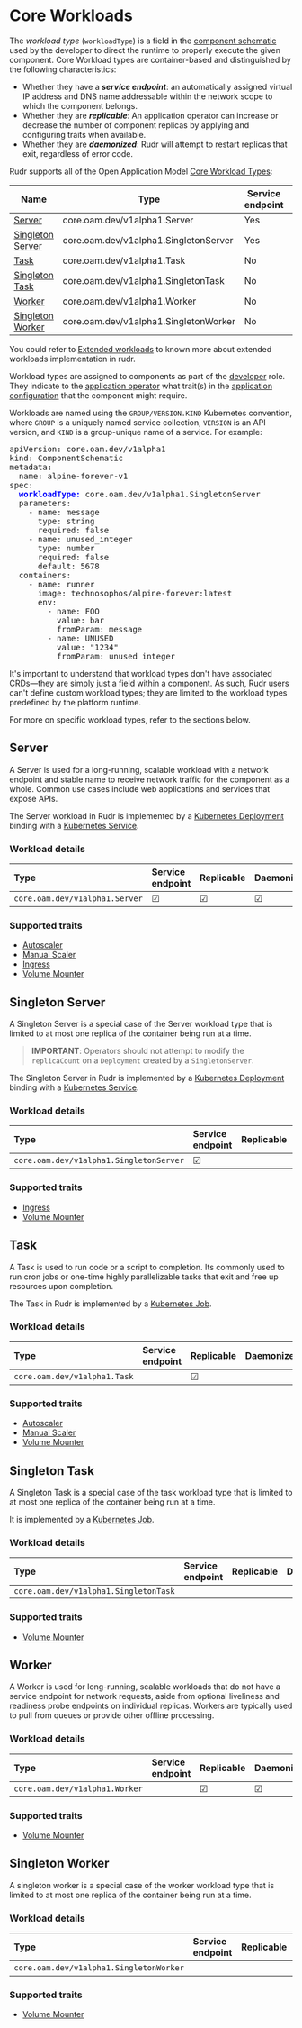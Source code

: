 # Core Workloads

The *workload type* (`workloadType`) is a field in the [component schematic](./component-schematic.md) used by the developer to direct the runtime to properly execute the given component. Core Workload types are container-based and distinguished by the following characteristics:

 - Whether they have a ***service endpoint***: an automatically assigned virtual IP address and DNS name addressable within the network scope to which the component belongs.
 - Whether they are ***replicable***: An application operator can increase or decrease the number of component replicas by applying and configuring traits when available.
 - Whether they are ***daemonized***: Rudr will attempt to restart replicas that exit, regardless of error code.

Rudr supports all of the Open Application Model [Core Workload Types](https://github.com/oam-dev/spec/blob/master/3.component_model.md#core-workload-types):

|Name|Type|Service endpoint|Replicable|Daemonized|
|-|-|-|-|-|
|[Server](#server)|core.oam.dev/v1alpha1.Server|Yes|Yes|Yes
|[Singleton Server](#singleton-server)|core.oam.dev/v1alpha1.SingletonServer|Yes|No|Yes
|[Task](#task)|core.oam.dev/v1alpha1.Task|No|Yes|No
|[Singleton Task](#singleton-task)|core.oam.dev/v1alpha1.SingletonTask|No|No|No
|[Worker](#worker)|core.oam.dev/v1alpha1.Worker|No|Yes|Yes
|[Singleton Worker](#singleton-worker)|core.oam.dev/v1alpha1.SingletonWorker|No|No|Yes

You could refer to [Extended workloads](extended-workloads.md) to known more about extended workloads implementation in rudr.

Workload types are assigned to components as part of the [developer](https://github.com/oam-dev/spec/blob/master/2.overview_and_terminology.md#roles-and-responsibilities) role. They indicate to the [application operator](https://github.com/oam-dev/spec/blob/master/2.overview_and_terminology.md#roles-and-responsibilities) what trait(s) in the [application configuration](./application-configuration.md) that the component might require.

Workloads are named using the `GROUP/VERSION.KIND` Kubernetes convention, where `GROUP` is a uniquely named service collection, `VERSION` is an API version, and `KIND` is a group-unique name of a service. For example:

<pre>
apiVersion: core.oam.dev/v1alpha1
kind: ComponentSchematic
metadata:
  name: alpine-forever-v1
spec:
  <b style="color:blue;">workloadType:</b> core.oam.dev/v1alpha1.SingletonServer
  parameters:
    - name: message
      type: string
      required: false
    - name: unused_integer
      type: number
      required: false
      default: 5678
  containers:
    - name: runner
      image: technosophos/alpine-forever:latest
      env:
        - name: FOO
          value: bar
          fromParam: message
        - name: UNUSED
          value: "1234"
          fromParam: unused_integer
</pre>

It's important to understand that workload types don't have associated CRDs—they are simply just a field within a component. As such, Rudr users can't define custom workload types; they are limited to the workload types predefined by the platform runtime.

For more on specific workload types, refer to the sections below.

## Server

A Server is used for a long-running, scalable workload with a network endpoint and  stable name to receive network traffic for the component as a whole. Common use cases include web applications and services that expose APIs.

The Server workload in Rudr is implemented by a [Kubernetes Deployment](https://kubernetes.io/docs/concepts/workloads/controllers/deployment/) binding with a [Kubernetes Service](https://kubernetes.io/docs/concepts/services-networking/service/).
### Workload details
| Type | Service endpoint | Replicable | Daemonized
| :-- | :--| :-- | :-- |
| `core.oam.dev/v1alpha1.Server` | &#9745; | &#9745; | &#9745; |

### Supported traits

- [Autoscaler](./traits.md#autoscaler)
- [Manual Scaler](./traits.md#manual-scaler)
- [Ingress](./traits.md#ingress)
- [Volume Mounter](./traits.md#volume-mounter)

## Singleton Server

A Singleton Server is a special case of the Server workload type that is limited to at most one replica of the container being run at a time.

> **IMPORTANT**: Operators should not attempt to modify the `replicaCount` on a `Deployment` created by a `SingletonServer`.

The Singleton Server in Rudr is implemented by a [Kubernetes Deployment](https://kubernetes.io/docs/concepts/workloads/controllers/deployment/) binding with a [Kubernetes Service](https://kubernetes.io/docs/concepts/services-networking/service/).

### Workload details
| Type | Service endpoint | Replicable | Daemonized
| :-- | :--| :-- | :-- |
| `core.oam.dev/v1alpha1.SingletonServer` | &#9745; |  | &#9745; |

### Supported traits

- [Ingress](./traits.md#ingress)
- [Volume Mounter](./traits.md#volume-mounter)

## Task

A Task is used to run code or a script to completion. Its commonly used to run cron jobs or one-time highly parallelizable tasks that exit and free up resources upon completion.

The Task in Rudr is implemented by a [Kubernetes Job](https://kubernetes.io/docs/concepts/workloads/controllers/jobs-run-to-completion/).

### Workload details
| Type | Service endpoint | Replicable | Daemonized
| :-- | :--| :-- | :-- |
| `core.oam.dev/v1alpha1.Task` | | &#9745; | |

### Supported traits

- [Autoscaler](./traits.md#autoscaler)
- [Manual Scaler](./traits.md#manual-scaler)
- [Volume Mounter](./traits.md#volume-mounter)

## Singleton Task

A Singleton Task is a special case of the task workload type that is limited to at most one replica of the container being run at a time.

It is implemented by a [Kubernetes Job](https://kubernetes.io/docs/concepts/workloads/controllers/jobs-run-to-completion/).

### Workload details
| Type | Service endpoint | Replicable | Daemonized
| :-- | :--| :-- | :-- |
| `core.oam.dev/v1alpha1.SingletonTask` | | | |

### Supported traits

- [Volume Mounter](./traits.md#volume-mounter)

## Worker

A Worker is used for long-running, scalable workloads that do not have a service endpoint for network requests, aside from optional liveliness and readiness probe endpoints on individual replicas. Workers are typically used to pull from queues or provide other offline processing.

### Workload details
| Type | Service endpoint | Replicable | Daemonized
| :-- | :--| :-- | :-- |
| `core.oam.dev/v1alpha1.Worker` | | &#9745; | &#9745; |

### Supported traits

- [Volume Mounter](./traits.md#volume-mounter)

## Singleton Worker

A singleton worker is a special case of the worker workload type that is limited to at most one replica of the container being run at a time.

### Workload details
| Type | Service endpoint | Replicable | Daemonized
| :-- | :--| :-- | :-- |
| `core.oam.dev/v1alpha1.SingletonWorker` | | | &#9745; |

### Supported traits

- [Volume Mounter](./traits.md#volume-mounter)